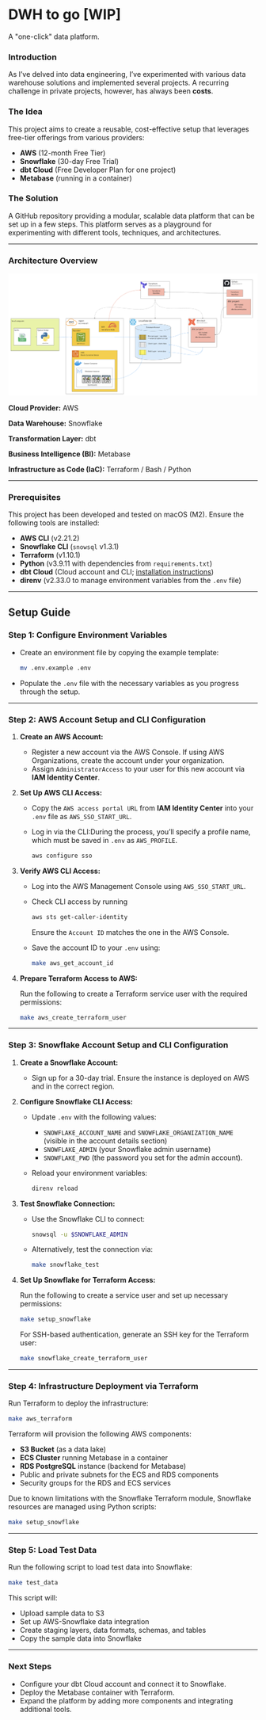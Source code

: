 # DWH to go [WIP]

A "one-click" data platform.

### Introduction

As I’ve delved into data engineering, I’ve experimented with various data warehouse solutions and implemented several projects. A recurring challenge in private projects, however, has always been **costs**.

### The Idea

This project aims to create a reusable, cost-effective setup that leverages free-tier offerings from various providers:

- **AWS** (12-month Free Tier)
- **Snowflake** (30-day Free Trial)
- **dbt Cloud** (Free Developer Plan for one project)
- **Metabase** (running in a container)

### The Solution

A GitHub repository providing a modular, scalable data platform that can be set up in a few steps. This platform serves as a playground for experimenting with different tools, techniques, and architectures.

---

### Architecture Overview

![./img/architecture.png](./img/architecture.png)

**Cloud Provider:** AWS

**Data Warehouse:** Snowflake

**Transformation Layer:** dbt

**Business Intelligence (BI):** Metabase

**Infrastructure as Code (IaC):** Terraform / Bash / Python

---

### Prerequisites

This project has been developed and tested on macOS (M2). Ensure the following tools are installed:

- **AWS CLI** (v2.21.2)
- **Snowflake CLI** (`snowsql` v1.3.1)
- **Terraform** (v1.10.1)
- **Python** (v3.9.11 with dependencies from `requirements.txt`)
- **dbt Cloud** (Cloud account and CLI; [installation instructions](https://docs.getdbt.com/docs/cloud/cloud-cli-installation))
- **direnv** (v2.33.0 to manage environment variables from the `.env` file)

---

## Setup Guide

### Step 1: Configure Environment Variables

- Create an environment file by copying the example template:
    
    ```bash
    mv .env.example .env
    ```
    
- Populate the `.env` file with the necessary variables as you progress through the setup.

---

### Step 2: AWS Account Setup and CLI Configuration

1. **Create an AWS Account:**
    - Register a new account via the AWS Console. If using AWS Organizations, create the account under your organization.
    - Assign `AdministratorAccess` to your user for this new account via **IAM Identity Center**.
2. **Set Up AWS CLI Access:**
    - Copy the `AWS access portal URL` from **IAM Identity Center** into your `.env` file as `AWS_SSO_START_URL`.
    - Log in via the CLI:During the process, you’ll specify a profile name, which must be saved in `.env` as `AWS_PROFILE`.
        
        ```bash
        aws configure sso
        ```
3. **Verify AWS CLI Access:**
    - Log into the AWS Management Console using `AWS_SSO_START_URL`.
    - Check CLI access by running
        
        ```bash
        aws sts get-caller-identity
        ```
        Ensure the `Account ID` matches the one in the AWS Console.
        
    - Save the account ID to your `.env` using:
        
        ```bash
        make aws_get_account_id
        ```
4. **Prepare Terraform Access to AWS:**
    
    Run the following to create a Terraform service user with the required permissions:
    
    ```bash
    make aws_create_terraform_user
    ```
---

### Step 3: Snowflake Account Setup and CLI Configuration

1. **Create a Snowflake Account:**
    - Sign up for a 30-day trial. Ensure the instance is deployed on AWS and in the correct region.
2. **Configure Snowflake CLI Access:**
    - Update `.env` with the following values:
        - `SNOWFLAKE_ACCOUNT_NAME` and `SNOWFLAKE_ORGANIZATION_NAME` (visible in the account details section)
        - `SNOWFLAKE_ADMIN` (your Snowflake admin username)
        - `SNOWFLAKE_PWD` (the password you set for the admin account).
    - Reload your environment variables:
        
        ```bash
        direnv reload
        ```
        
3. **Test Snowflake Connection:**
    - Use the Snowflake CLI to connect:
        
        ```bash
        snowsql -u $SNOWFLAKE_ADMIN
        ```
        
    - Alternatively, test the connection via:
        
        ```bash
        make snowflake_test
        ```
        
4. **Set Up Snowflake for Terraform Access:**
    
    Run the following to create a service user and set up necessary permissions:
    
    ```bash
    make setup_snowflake
    ```
    
    For SSH-based authentication, generate an SSH key for the Terraform user:
    
    ```bash
    make snowflake_create_terraform_user
    ```
    

---

### Step 4: Infrastructure Deployment via Terraform

Run Terraform to deploy the infrastructure:

```bash
make aws_terraform
```

Terraform will provision the following AWS components:

- **S3 Bucket** (as a data lake)
- **ECS Cluster** running Metabase in a container
- **RDS PostgreSQL** instance (backend for Metabase)
- Public and private subnets for the ECS and RDS components
- Security groups for the RDS and ECS services

Due to known limitations with the Snowflake Terraform module, Snowflake resources are managed using Python scripts:

```bash
make setup_snowflake
```

---

### Step 5: Load Test Data

Run the following script to load test data into Snowflake:

```bash
make test_data
```

This script will:

- Upload sample data to S3
- Set up AWS-Snowflake data integration
- Create staging layers, data formats, schemas, and tables
- Copy the sample data into Snowflake

---

### Next Steps

- Configure your dbt Cloud account and connect it to Snowflake.
- Deploy the Metabase container with Terraform.
- Expand the platform by adding more components and integrating additional tools.
